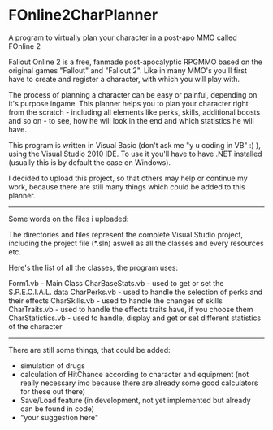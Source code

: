 FOnline2CharPlanner
===================

A program to virtually plan your character in a post-apo MMO called FOnline 2

Fallout Online 2 is a free, fanmade post-apocalyptic RPGMMO based on the original games "Fallout" and "Fallout 2". Like in many MMO's you'll first have to create and register a character, with which you will play with. 

The process of planning a character can be easy or painful, depending on it's purpose ingame. This planner helps you to plan your character right from the scratch - including all elements like perks, skills, additional boosts and so on - to see, how he will look in the end and which statistics he will have.

This program is written in Visual Basic (don't ask me "y u coding in VB" :) ), using the Visual Studio 2010 IDE. To use it you'll have to have .NET installed (usually this is by default the case on Windows). 

I decided to upload this project, so that others may help or continue my work, because there are still many things which could be added to this planner.

--------------------------------------------------------------------------------------------------------------------------

Some words on the files i uploaded:

The directories and files represent the complete Visual Studio project, including the project file (*.sln) aswell as all the classes and every resources etc. .

Here's the list of all the classes, the program uses:

Form1.vb - Main Class
CharBaseStats.vb - used to get or set the S.P.E.C.I.A.L. data
CharPerks.vb - used to handle the selection of perks and their effects
CharSkills.vb - used to handle the changes of skills
CharTraits.vb - used to handle the effects traits have, if you choose them
CharStatistics.vb - used to handle, display and get or set different statistics of the character

--------------------------------------------------------------------------------------------------------------------------

There are still some things, that could be added:

- simulation of drugs
- calculation of HitChance according to character and equipment (not really necessary imo because there are already some good calculators for these out there)
- Save/Load feature (in development, not yet implemented but already can be found in code)
- "your suggestion here" 
